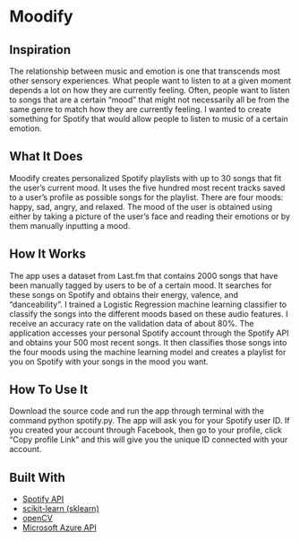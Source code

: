 # Moodify

## Inspiration ##
The relationship between music and emotion is one that transcends most other sensory experiences. What people want to listen to at a given moment depends a lot on how they are currently feeling. Often, people want to listen to songs that are a certain “mood” that might not necessarily all be from the same genre to match how they are currently feeling. I wanted to create something for Spotify that would allow people to listen to music of a certain emotion. 

## What It Does ##
Moodify creates personalized Spotify playlists with up to 30 songs that fit the user’s current mood. It uses the five hundred most recent tracks saved to a user’s profile as possible songs for the playlist. There are four moods: happy, sad, angry, and relaxed. The mood of the user is obtained using either by taking a picture of the user’s face and reading their emotions or by them manually inputting a mood. 

## How It Works ##
The app uses a dataset from Last.fm that contains 2000 songs that have been manually tagged by users to be of a certain mood. It searches for these songs on Spotify and obtains their energy, valence, and “danceability”. I trained a Logistic Regression machine learning classifier to classify the songs into the different moods based on these audio features. I receive an accuracy rate on the validation data of about 80%.  The application accesses your personal Spotify account through the Spotify API and obtains your 500 most recent songs. It then classifies those songs into the four moods using the machine learning model and creates a playlist for you on Spotify with your songs in the mood you want.

## How To Use It ##
Download the source code and run the app through terminal with the command python spotify.py. The app will ask you for your Spotify user ID. If you created your account through Facebook, then go to your profile, click “Copy profile Link” and this will give you the unique ID connected with your account. 

## Built With ##
- [Spotify API](https://developer.spotify.com/documentation/web-api/)
- [scikit-learn (sklearn)](https://scikit-learn.org/stable/documentation.html)
- [openCV](https://opencv.org/)
- [Microsoft Azure API](https://azure.microsoft.com/en-us/services/cognitive-services/face/)
